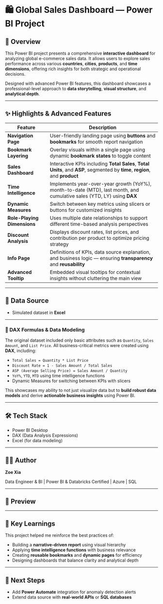 # 🛍️ Global Sales Dashboard — Power BI Project

## 📌 Overview

This Power BI project presents a comprehensive **interactive dashboard** for analyzing global e-commerce sales data. It allows users to explore sales performance across various **countries**, **cities**, **products**, and **time dimensions**, offering rich insights for both strategic and operational decisions.

Designed with advanced Power BI features, this dashboard showcases a professional-level approach to **data storytelling**, **visual structure**, and **analytical depth**.

---

## ✨ Highlights & Advanced Features

| Feature | Description |
|--------|-------------|
| **Navigation Page** | User-friendly landing page using **buttons** and **bookmarks** for smooth report navigation |
| **Bookmark Layering** | Overlay visuals within a single page using dynamic **bookmark states** to toggle content |
| **Sales Dashboard** | Interactive KPIs including **Total Sales**, **Total Units**, and **ASP**, segmented by **time**, **region**, and **product** |
| **Time Intelligence** | Implements year-over-year growth (YoY%), month-to-date (MTD), last month, and cumulative sales (YTD, LY) using **DAX** |
| **Dynamic Measures** | Switch between key metrics using slicers or buttons for customized insights |
| **Role-Playing Dimensions** | Uses multiple date relationships to support different time-based analysis perspectives |
| **Discount Analysis** | Displays discount rates, list prices, and contribution per product to optimize pricing strategy |
| **Info Page** | Definitions of KPIs, data source explanation, and business logic — ensuring **transparency** and **reusability** |
| **Advanced Tooltip** | Embedded visual tooltips for contextual insights without cluttering the main view |

---

## 🧩 Data Source

- Simulated dataset in **Excel**

---

### 🧠 DAX Formulas & Data Modeling

The original dataset included only basic attributes such as `Quantity`, `Sales Amount`, and `List Price`. All business-critical metrics were created using **DAX**, including:

- `Total Sales = Quantity * List Price`
- `Discount Rate = 1 - Sales Amount / Total Sales`
- `ASP (Average Selling Price) = Sales Amount / Quantity`
- `YoY%`, `YTD`, `MTD` using time intelligence functions
- Dynamic Measures for switching between KPIs with slicers

This showcases my ability to not just visualize data but to **build robust data models** and derive **actionable business insights** using Power BI.

---

## 🛠️ Tech Stack

- Power BI Desktop  
- DAX (Data Analysis Expressions)  
- Excel (for data modeling)

---

## 👩‍💻 Author

**Zoe Xia**  

Data Engineer & BI | Power BI & Databricks Certified | Azure | SQL

---

## 📸 Preview



---

## 📍 Key Learnings

This project helped me reinforce the best practices of:
- Building a **narrative-driven report** using visual hierarchy
- Applying **time intelligence functions** with business relevance
- Creating **reusable bookmarks** and **dynamic pages** for efficiency
- Designing dashboards that balance clarity and analytical depth

---

## 📌 Next Steps

- Add **Power Automate** integration for anomaly detection alerts  
- Extend data source with **real-world APIs** or **SQL databases**  



